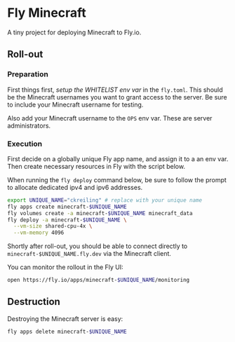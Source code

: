 # Fly Minecraft

A tiny project for deploying Minecraft to Fly.io.

## Roll-out

### Preparation

First things first, _setup the WHITELIST env var_ in the `fly.toml`. This should
be the Minecraft usernames you want to grant access to the server. Be sure to
include your Minecraft username for testing.

Also add your Minecraft username to the `OPS` env var. These are server
administrators.

### Execution

First decide on a globally unique Fly app name, and assign it to a an env var.
Then create necessary resources in Fly with the script below.

When running the `fly deploy` command below, be sure to follow the prompt to
allocate dedicated ipv4 and ipv6 addresses.

```bash
export UNIQUE_NAME="ckreiling" # replace with your unique name
fly apps create minecraft-$UNIQUE_NAME
fly volumes create -a minecraft-$UNIQUE_NAME minecraft_data
fly deploy -a minecraft-$UNIQUE_NAME \
  --vm-size shared-cpu-4x \
  --vm-memory 4096
```

Shortly after roll-out, you should be able to connect directly to
`minecraft-$UNIQUE_NAME.fly.dev` via the Minecraft client.

You can monitor the rollout in the Fly UI:

```bash
open https://fly.io/apps/minecraft-$UNIQUE_NAME/monitoring
```

## Destruction

Destroying the Minecraft server is easy:

```bash
fly apps delete minecraft-$UNIQUE_NAME
```
